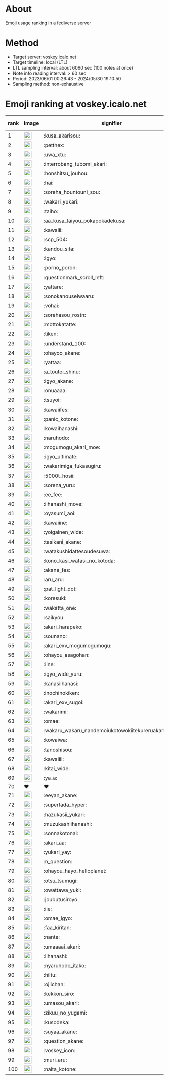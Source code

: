 # About
Emoji usage ranking in a fediverse server

# Method
- Target server: voskey.icalo.net
- Target timeline: local (LTL)
- LTL sampling interval: about 6060 sec (100 notes at once)
- Note info reading interval: > 60 sec
- Period: 2023/06/01 00:26:43 - 2024/05/30 19:10:50 
- Sampling method: non-exhaustive

# Emoji ranking at voskey.icalo.net

|rank|image|signifier|type|frequency score|
|----|----|----|----|----|
|1|<img height="24" src="https://voskey.icalo.net/emoji/kusa_akarisou.webp">|:kusa_akarisou:|custom|26376|
|2|<img height="24" src="https://voskey.icalo.net/emoji/petthex.webp">|:petthex:|custom|18293|
|3|<img height="24" src="https://voskey.icalo.net/emoji/uwa_xtu.webp">|:uwa_xtu:|custom|11383|
|4|<img height="24" src="https://voskey.icalo.net/emoji/interrobang_tubomi_akari.webp">|:interrobang_tubomi_akari:|custom|9476|
|5|<img height="24" src="https://voskey.icalo.net/emoji/honshitsu_jouhou.webp">|:honshitsu_jouhou:|custom|8454|
|6|<img height="24" src="https://voskey.icalo.net/emoji/hai.webp">|:hai:|custom|7482|
|7|<img height="24" src="https://voskey.icalo.net/emoji/soreha_hountouni_sou.webp">|:soreha_hountouni_sou:|custom|6675|
|8|<img height="24" src="https://voskey.icalo.net/emoji/wakari_yukari.webp">|:wakari_yukari:|custom|6574|
|9|<img height="24" src="https://voskey.icalo.net/emoji/taiho.webp">|:taiho:|custom|6510|
|10|<img height="24" src="https://voskey.icalo.net/emoji/aa_kusa_taiyou_pokapokadekusa.webp">|:aa_kusa_taiyou_pokapokadekusa:|custom|6504|
|11|<img height="24" src="https://voskey.icalo.net/emoji/kawaiii.webp">|:kawaiii:|custom|5622|
|12|<img height="24" src="https://voskey.icalo.net/emoji/scp_504.webp">|:scp_504:|custom|5485|
|13|<img height="24" src="https://voskey.icalo.net/emoji/kandou_sita.webp">|:kandou_sita:|custom|5483|
|14|<img height="24" src="https://voskey.icalo.net/emoji/igyo.webp">|:igyo:|custom|4353|
|15|<img height="24" src="https://voskey.icalo.net/emoji/porno_poron.webp">|:porno_poron:|custom|4155|
|16|<img height="24" src="https://voskey.icalo.net/emoji/questionmark_scroll_left.webp">|:questionmark_scroll_left:|custom|4129|
|17|<img height="24" src="https://voskey.icalo.net/emoji/yattare.webp">|:yattare:|custom|4121|
|18|<img height="24" src="https://voskey.icalo.net/emoji/sonokanouseiwaaru.webp">|:sonokanouseiwaaru:|custom|3910|
|19|<img height="24" src="https://voskey.icalo.net/emoji/vohai.webp">|:vohai:|custom|3857|
|20|<img height="24" src="https://voskey.icalo.net/emoji/sorehasou_rostn.webp">|:sorehasou_rostn:|custom|3741|
|21|<img height="24" src="https://voskey.icalo.net/emoji/mottokatatte.webp">|:mottokatatte:|custom|3669|
|22|<img height="24" src="https://voskey.icalo.net/emoji/tiken.webp">|:tiken:|custom|3501|
|23|<img height="24" src="https://voskey.icalo.net/emoji/understand_100.webp">|:understand_100:|custom|3377|
|24|<img height="24" src="https://voskey.icalo.net/emoji/ohayoo_akane.webp">|:ohayoo_akane:|custom|3333|
|25|<img height="24" src="https://voskey.icalo.net/emoji/yattaa.webp">|:yattaa:|custom|3209|
|26|<img height="24" src="https://voskey.icalo.net/emoji/a_toutoi_shinu.webp">|:a_toutoi_shinu:|custom|3042|
|27|<img height="24" src="https://voskey.icalo.net/emoji/igyo_akane.webp">|:igyo_akane:|custom|2931|
|28|<img height="24" src="https://voskey.icalo.net/emoji/onuaaaa.webp">|:onuaaaa:|custom|2906|
|29|<img height="24" src="https://voskey.icalo.net/emoji/tsuyoi.webp">|:tsuyoi:|custom|2895|
|30|<img height="24" src="https://voskey.icalo.net/emoji/kawaiifes.webp">|:kawaiifes:|custom|2781|
|31|<img height="24" src="https://voskey.icalo.net/emoji/panic_kotone.webp">|:panic_kotone:|custom|2674|
|32|<img height="24" src="https://voskey.icalo.net/emoji/kowaihanashi.webp">|:kowaihanashi:|custom|2642|
|33|<img height="24" src="https://voskey.icalo.net/emoji/naruhodo.webp">|:naruhodo:|custom|2642|
|34|<img height="24" src="https://voskey.icalo.net/emoji/mogumogu_akari_moe.webp">|:mogumogu_akari_moe:|custom|2590|
|35|<img height="24" src="https://voskey.icalo.net/emoji/igyo_ultimate.webp">|:igyo_ultimate:|custom|2533|
|36|<img height="24" src="https://voskey.icalo.net/emoji/wakarimiga_fukasugiru.webp">|:wakarimiga_fukasugiru:|custom|2369|
|37|<img height="24" src="https://voskey.icalo.net/emoji/5000t_hosii.webp">|:5000t_hosii:|custom|2356|
|38|<img height="24" src="https://voskey.icalo.net/emoji/sorena_yuru.webp">|:sorena_yuru:|custom|2340|
|39|<img height="24" src="https://voskey.icalo.net/emoji/ee_fee.webp">|:ee_fee:|custom|2334|
|40|<img height="24" src="https://voskey.icalo.net/emoji/iihanashi_move.webp">|:iihanashi_move:|custom|2268|
|41|<img height="24" src="https://voskey.icalo.net/emoji/oyasumi_aoi.webp">|:oyasumi_aoi:|custom|2256|
|42|<img height="24" src="https://voskey.icalo.net/emoji/kawaiine.webp">|:kawaiine:|custom|2204|
|43|<img height="24" src="https://voskey.icalo.net/emoji/yoigainen_wide.webp">|:yoigainen_wide:|custom|2092|
|44|<img height="24" src="https://voskey.icalo.net/emoji/tasikani_akane.webp">|:tasikani_akane:|custom|2088|
|45|<img height="24" src="https://voskey.icalo.net/emoji/watakushidattesoudesuwa.webp">|:watakushidattesoudesuwa:|custom|2001|
|46|<img height="24" src="https://voskey.icalo.net/emoji/kono_kasi_watasi_no_kotoda.webp">|:kono_kasi_watasi_no_kotoda:|custom|1931|
|47|<img height="24" src="https://voskey.icalo.net/emoji/akane_fes.webp">|:akane_fes:|custom|1920|
|48|<img height="24" src="https://voskey.icalo.net/emoji/aru_aru.webp">|:aru_aru:|custom|1913|
|49|<img height="24" src="https://voskey.icalo.net/emoji/pat_light_dot.webp">|:pat_light_dot:|custom|1895|
|50|<img height="24" src="https://voskey.icalo.net/emoji/koresuki.webp">|:koresuki:|custom|1884|
|51|<img height="24" src="https://voskey.icalo.net/emoji/wakatta_one.webp">|:wakatta_one:|custom|1868|
|52|<img height="24" src="https://voskey.icalo.net/emoji/saikyou.webp">|:saikyou:|custom|1851|
|53|<img height="24" src="https://voskey.icalo.net/emoji/akari_harapeko.webp">|:akari_harapeko:|custom|1828|
|54|<img height="24" src="https://voskey.icalo.net/emoji/sounano.webp">|:sounano:|custom|1825|
|55|<img height="24" src="https://voskey.icalo.net/emoji/akari_exv_mogumogumogu.webp">|:akari_exv_mogumogumogu:|custom|1775|
|56|<img height="24" src="https://voskey.icalo.net/emoji/ohayou_asagohan.webp">|:ohayou_asagohan:|custom|1730|
|57|<img height="24" src="https://voskey.icalo.net/emoji/iine.webp">|:iine:|custom|1688|
|58|<img height="24" src="https://voskey.icalo.net/emoji/igyo_wide_yuru.webp">|:igyo_wide_yuru:|custom|1658|
|59|<img height="24" src="https://voskey.icalo.net/emoji/kanasiihanasi.webp">|:kanasiihanasi:|custom|1593|
|60|<img height="24" src="https://voskey.icalo.net/emoji/inochinokiken.webp">|:inochinokiken:|custom|1564|
|61|<img height="24" src="https://voskey.icalo.net/emoji/akari_exv_sugoi.webp">|:akari_exv_sugoi:|custom|1557|
|62|<img height="24" src="https://voskey.icalo.net/emoji/wakarimi.webp">|:wakarimi:|custom|1517|
|63|<img height="24" src="https://voskey.icalo.net/emoji/omae.webp">|:omae:|custom|1480|
|64|<img height="24" src="https://voskey.icalo.net/emoji/wakaru_wakaru_nandemoiukotowokiitekureruakanetyan.webp">|:wakaru_wakaru_nandemoiukotowokiitekureruakanetyan:|custom|1464|
|65|<img height="24" src="https://voskey.icalo.net/emoji/kowaiwa.webp">|:kowaiwa:|custom|1435|
|66|<img height="24" src="https://voskey.icalo.net/emoji/tanoshisou.webp">|:tanoshisou:|custom|1428|
|67|<img height="24" src="https://voskey.icalo.net/emoji/kawaiiii.webp">|:kawaiiii:|custom|1426|
|68|<img height="24" src="https://voskey.icalo.net/emoji/kitai_wide.webp">|:kitai_wide:|custom|1414|
|69|<img height="24" src="https://voskey.icalo.net/emoji/ya_a.webp">|:ya_a:|custom|1402|
|70|❤|❤|unicode|1379|
|71|<img height="24" src="https://voskey.icalo.net/emoji/eeyan_akane.webp">|:eeyan_akane:|custom|1321|
|72|<img height="24" src="https://voskey.icalo.net/emoji/supertada_hyper.webp">|:supertada_hyper:|custom|1294|
|73|<img height="24" src="https://voskey.icalo.net/emoji/hazukasii_yukari.webp">|:hazukasii_yukari:|custom|1292|
|74|<img height="24" src="https://voskey.icalo.net/emoji/muzukashiihanashi.webp">|:muzukashiihanashi:|custom|1276|
|75|<img height="24" src="https://voskey.icalo.net/emoji/sonnakotonai.webp">|:sonnakotonai:|custom|1268|
|76|<img height="24" src="https://voskey.icalo.net/emoji/akari_aa.webp">|:akari_aa:|custom|1260|
|77|<img height="24" src="https://voskey.icalo.net/emoji/yukari_yay.webp">|:yukari_yay:|custom|1258|
|78|<img height="24" src="https://voskey.icalo.net/emoji/n_question.webp">|:n_question:|custom|1220|
|79|<img height="24" src="https://voskey.icalo.net/emoji/ohayou_hayo_helloplanet.webp">|:ohayou_hayo_helloplanet:|custom|1213|
|80|<img height="24" src="https://voskey.icalo.net/emoji/otsu_tsumugi.webp">|:otsu_tsumugi:|custom|1205|
|81|<img height="24" src="https://voskey.icalo.net/emoji/owattawa_yuki.webp">|:owattawa_yuki:|custom|1181|
|82|<img height="24" src="https://voskey.icalo.net/emoji/joubutusiroyo.webp">|:joubutusiroyo:|custom|1176|
|83|<img height="24" src="https://voskey.icalo.net/emoji/iie.webp">|:iie:|custom|1166|
|84|<img height="24" src="https://voskey.icalo.net/emoji/omae_igyo.webp">|:omae_igyo:|custom|1163|
|85|<img height="24" src="https://voskey.icalo.net/emoji/faa_kiritan.webp">|:faa_kiritan:|custom|1152|
|86|<img height="24" src="https://voskey.icalo.net/emoji/nante.webp">|:nante:|custom|1148|
|87|<img height="24" src="https://voskey.icalo.net/emoji/umaaaai_akari.webp">|:umaaaai_akari:|custom|1143|
|88|<img height="24" src="https://voskey.icalo.net/emoji/iihanashi.webp">|:iihanashi:|custom|1142|
|89|<img height="24" src="https://voskey.icalo.net/emoji/nyaruhodo_itako.webp">|:nyaruhodo_itako:|custom|1136|
|90|<img height="24" src="https://voskey.icalo.net/emoji/hiltu.webp">|:hiltu:|custom|1118|
|91|<img height="24" src="https://voskey.icalo.net/emoji/ojiichan.webp">|:ojiichan:|custom|1109|
|92|<img height="24" src="https://voskey.icalo.net/emoji/kekkon_siro.webp">|:kekkon_siro:|custom|1108|
|93|<img height="24" src="https://voskey.icalo.net/emoji/umasou_akari.webp">|:umasou_akari:|custom|1107|
|94|<img height="24" src="https://voskey.icalo.net/emoji/zikuu_no_yugami.webp">|:zikuu_no_yugami:|custom|1091|
|95|<img height="24" src="https://voskey.icalo.net/emoji/kusodeka.webp">|:kusodeka:|custom|1088|
|96|<img height="24" src="https://voskey.icalo.net/emoji/suyaa_akane.webp">|:suyaa_akane:|custom|1086|
|97|<img height="24" src="https://voskey.icalo.net/emoji/question_akane.webp">|:question_akane:|custom|1049|
|98|<img height="24" src="https://voskey.icalo.net/emoji/voskey_icon.webp">|:voskey_icon:|custom|1029|
|99|<img height="24" src="https://voskey.icalo.net/emoji/muri_aru.webp">|:muri_aru:|custom|1021|
|100|<img height="24" src="https://voskey.icalo.net/emoji/naita_kotone.webp">|:naita_kotone:|custom|1004|
